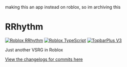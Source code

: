 making this an app instead on roblox, so im archiving this

# RRhythm

[![Roblox RRhythm](https://img.shields.io/badge/Roblox%20RRhythm-blue?logo=Roblox)](https://www.roblox.com/games/81385631197440)
[![Roblox TypeScript](https://img.shields.io/badge/roblox--ts-red?logo=RobloxStudio&logoColor=fff)](https://roblox-ts.com)
[![TopbarPlus V3](https://img.shields.io/badge/TopbarPlus%20v3-black?logo=RobloxStudio&logoColor=fff)](https://devforum.roblox.com/t/-/1017485)

Just another VSRG in Roblox

[View the changelogs for commits here](CHANGELOG.md)
